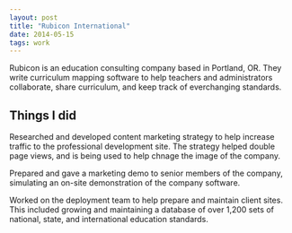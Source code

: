 ```yaml
---
layout: post
title: "Rubicon International"
date: 2014-05-15
tags: work
---
```


Rubicon is an education consulting company based in Portland, OR. They write curriculum mapping software to help teachers and administrators collaborate, share curriculum, and keep track of everchanging standards.

## Things I did

Researched and developed content marketing strategy to help increase traffic to the professional development site. The strategy helped double page views, and is being used to help chnage the image of the company.

Prepared and gave a marketing demo to senior members of the company, simulating an on-site demonstration of the company software.

Worked on the deployment team to help prepare and maintain client sites. This included growing and maintaining a database of over 1,200 sets of national, state, and international education standards.